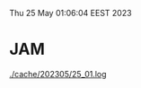 Thu 25 May 01:06:04 EEST 2023
# JAM
<a href='./cache/202305/25_01.log'>./cache/202305/25_01.log</a>
